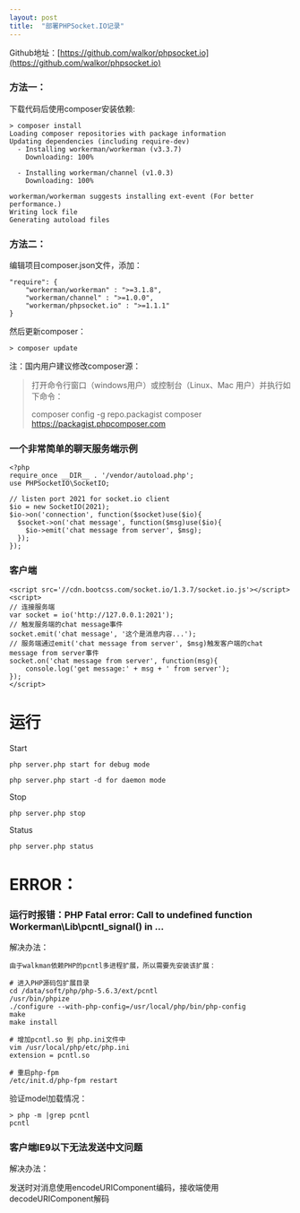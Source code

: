 ```yaml
---
layout: post
title:  "部署PHPSocket.IO记录"
---
```


Github地址：[https://github.com/walkor/phpsocket.io](https://github.com/walkor/phpsocket.io)

### 方法一：

下载代码后使用composer安装依赖:

	> composer install
	Loading composer repositories with package information
	Updating dependencies (including require-dev)
	  - Installing workerman/workerman (v3.3.7)
	    Downloading: 100%
	
	  - Installing workerman/channel (v1.0.3)
	    Downloading: 100%
	
	workerman/workerman suggests installing ext-event (For better performance.)
	Writing lock file
	Generating autoload files


### 方法二：

编辑项目composer.json文件，添加：

    "require": {
        "workerman/workerman" : ">=3.1.8",
        "workerman/channel" : ">=1.0.0",
        "workerman/phpsocket.io" : ">=1.1.1"
    }

然后更新composer：

	> composer update

注：国内用户建议修改composer源：

> 打开命令行窗口（windows用户）或控制台（Linux、Mac 用户）并执行如下命令：
> 
> composer config -g repo.packagist composer https://packagist.phpcomposer.com


### 一个非常简单的聊天服务端示例

	<?php
	require_once __DIR__ . '/vendor/autoload.php';
	use PHPSocketIO\SocketIO;
	
	// listen port 2021 for socket.io client
	$io = new SocketIO(2021);
	$io->on('connection', function($socket)use($io){
	  $socket->on('chat message', function($msg)use($io){
	    $io->emit('chat message from server', $msg);
	  });
	});

### 客户端

	<script src='//cdn.bootcss.com/socket.io/1.3.7/socket.io.js'></script>
	<script>
	// 连接服务端
	var socket = io('http://127.0.0.1:2021');
	// 触发服务端的chat message事件
	socket.emit('chat message', '这个是消息内容...');
	// 服务端通过emit('chat message from server', $msg)触发客户端的chat message from server事件
	socket.on('chat message from server', function(msg){
		console.log('get message:' + msg + ' from server');
	});
	</script>

# 运行

Start

	php server.php start for debug mode
	
	php server.php start -d for daemon mode

Stop

	php server.php stop

Status

	php server.php status


# ERROR：

### 运行时报错：PHP Fatal error:  Call to undefined function Workerman\Lib\pcntl_signal() in ...

解决办法：

	由于walkman依赖PHP的pcntl多进程扩展，所以需要先安装该扩展：
	
	# 进入PHP源码包扩展目录
	cd /data/soft/php/php-5.6.3/ext/pcntl
	/usr/bin/phpize
	./configure --with-php-config=/usr/local/php/bin/php-config
	make
	make install
	
	# 增加pcntl.so 到 php.ini文件中
	vim /usr/local/php/etc/php.ini
	extension = pcntl.so
	
	# 重启php-fpm
	/etc/init.d/php-fpm restart

验证model加载情况：

	> php -m |grep pcntl
	pcntl


### 客户端IE9以下无法发送中文问题

解决办法：

发送时对消息使用encodeURIComponent编码，接收端使用decodeURIComponent解码